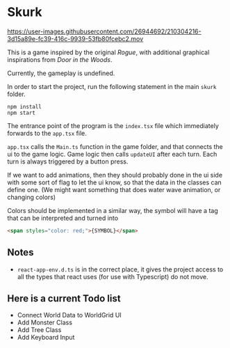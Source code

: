 # Skurk

https://user-images.githubusercontent.com/26944692/210304216-3d15a89e-fc39-416c-9939-53fb80fcebc2.mov

This is a game inspired by the original *Rogue*, with additional graphical inspirations from *Door in the Woods*.

Currently, the gameplay is undefined.

In order to start the project, run the following statement in the main `skurk` folder.

```console
npm install
npm start
```

The entrance point of the program is the `index.tsx` file which immediately forwards to the `app.tsx` file.

`app.tsx` calls the `Main.ts` function in the game folder, and that connects the ui to the game logic.
Game logic then calls `updateUI` after each turn. Each turn is always triggered by a button press.

If we want to add animations, then they should probably done in the ui side with some sort of flag to let the ui know,
so that the data in the classes can define one. (We might want something that does water wave animation, or changing colors)

Colors should be implemented in a similar way, the symbol will have a tag that can be interpreted and turned into

```html
<span styles="color: red;">{SYMBOL}</span>
```

## Notes

* `react-app-env.d.ts` is in the correct place, it gives the project access to all the types that react uses (for use with Typescript) do not move.

## Here is a current Todo list

* Connect World Data to WorldGrid UI
* Add Monster Class
* Add Tree Class
* Add Keyboard Input
